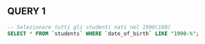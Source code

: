 ## QUERY 1

```sql
-- Selezionare tutti gli studenti nati nel 1990(160)
SELECT * FROM `students` WHERE `date_of_birth` LIKE "1990-%";


```
